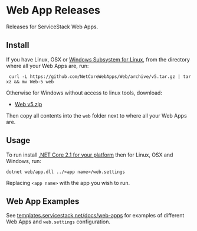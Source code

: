 # Web App Releases

Releases for ServiceStack Web Apps.

## Install

If you have Linux, OSX or [Windows Subsystem for Linux](https://msdn.microsoft.com/en-us/commandline/wsl/install_guide), 
from the directory where all your Web Apps are, run:

     curl -L https://github.com/NetCoreWebApps/Web/archive/v5.tar.gz | tar xz && mv Web-5 web

Otherwise for Windows without access to linux tools, download:

 - [Web v5.zip](https://github.com/NetCoreWebApps/Web/archive/v5.zip)

Then copy all contents into the `web` folder next to where all your Web Apps are.

## Usage

To run install [.NET Core 2.1 for your platform](https://www.microsoft.com/net/download/core) then for Linux, OSX and Windows, run:

    dotnet web/app.dll ../<app name>/web.settings

Replacing `<app name>` with the app you wish to run.

## Web App Examples

See [templates.servicestack.net/docs/web-apps](http://templates.servicestack.net/docs/web-apps) for examples of different Web Apps and 
`web.settings` configuration.